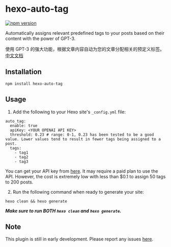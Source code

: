 # hexo-auto-tag

[![npm version](https://badge.fury.io/js/hexo-auto-tag.svg)](https://badge.fury.io/js/hexo-auto-tag)

Automatically assigns relevant predefined tags to your posts based on their content with the power of GPT-3.

使用 GPT-3 的强大功能，根据文章内容自动为您的文章分配相关的预定义标签。 [中文文档](/README-CN.md)

## Installation

```
npm install hexo-auto-tag
```

## Usage

1. Add the following to your Hexo site's `_config.yml` file:

```
auto_tag:
  enable: true
  apiKey: <YOUR OPENAI API KEY>
  threshold: 0.23 # range: 0-1, 0.23 has been tested to be a good value. Lower values tend to result in fewer tags being assigned to a post.
  tags:
    - tag1
    - tag2
    - tag3
```

You can get your API key from [here](https://platform.openai.com/account/api-keys). It may require a paid plan to use the API. However, the cost is extremely low with less than $0.1 to assign 50 tags to 200 posts.

2. Run the following command when ready to generate your site:

```
hexo clean && hexo generate
```

***Make sure to run BOTH `hexo clean` and `hexo generate`.***

## Note

This plugin is still in early development. Please report any issues [here](https://github.com/declan-haojin/hexo-auto-tag/issues/new).

